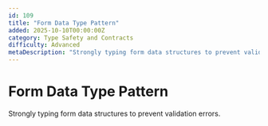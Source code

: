 ```yaml
---
id: 109
title: "Form Data Type Pattern"
added: 2025-10-10T00:00:00Z
category: Type Safety and Contracts
difficulty: Advanced
metaDescription: "Strongly typing form data structures to prevent validation errors."
---
```


# Form Data Type Pattern

Strongly typing form data structures to prevent validation errors.
